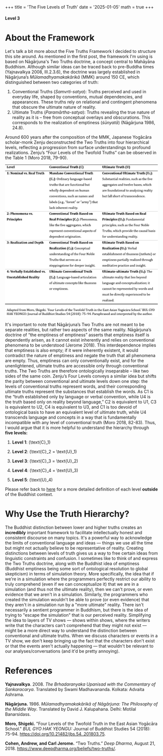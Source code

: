 +++
title = 'The Five Levels of Truth'
date = '2025-01-05'
math = true
+++
#### Level 3

# About the Framework
Let's talk a bit more about the Five Truths Framework I decided to structure this site around. As mentioned in the first post, the framework I'm using is based on Nāgārjuna's Two Truths doctrine, a concept central to Mahāyāna  Buddhism. Although similar ideas can be traced back to pre-Buddha times (Yajnavalkya 2008, III.2.3.6), the doctrine was largely established in Nāgārjuna’s *Mūlamadhyamakakārikā* (MMK) around 150 CE, which distinguished between two categories of truth:
1.	Conventional Truths (*Samvrti-satya*): Truths perceived and used in everyday life, shaped by conventions, mutual dependencies, and appearances. These truths rely on relational and contingent phenomena that obscure the ultimate nature of reality.
2.	Ultimate Truths (*Paramārtha-satya*): Truths revealing the true nature of reality as it is – free from conceptual overlays and obscurations. This corresponds to the realization of emptiness (*śūnyatā*) (Nāgārjuna 1986, 24.8).

Around 600 years after the composition of the MMK, Japanese Yogācāra scholar-monk Zenju deconstructed the Two Truths into four hierarchical levels, reflecting a progression from surface understandings to profound realizations. Zenju’s “Four Levels of the Twofold Truths” can be observed in the Table 1 (Moro 2018, 79-90).

![Image alt](images/four_levels_of_truth.png)

It's important to note that Nāgārjuna’s Two Truths are not meant to be separate realities, but rather two aspects of the same reality. Nāgārjuna’s doctrine of “the emptiness of emptiness” asserts that emptiness itself is dependently arisen, as it cannot exist inherently and relies on conventional phenomena to be understood (Jerome 2018). This interdependence implies that emptiness is also empty; if it were inherently existent, it would contradict the nature of emptiness and negate the truth that all phenomena are empty. Thus, emptiness can only conventionally exist, and for the unenlightened, ultimate truths are accessible only through conventional truths. The Two Truths are therefore ontologically inseparable – like two sides of the same coin. Zenju’s Four Levels conveys a similar idea but shifts the parity between conventional and ultimate levels down one step: the levels of conventional truths represent words, and their corresponding ultimate truths represent the substances that establish the words. As C1 is the “truth established only by language or verbal convention, while U4 is the truth based only on reality beyond language,” C2 is equivalent to U1, C3 is equivalent to U2, C4 is equivalent to U3, and C1 is too devoid of ontological basis to have an equivalent level of ultimate truth, while U4 transcends language and concepts in a way that is fundamentally incompatible with any level of conventional truth (Moro 2018, 82-83). Thus, I would argue that it is more helpful to understand the hierarchy through **five levels:**

1. **Level 1**: \(\text{C}_1\)

2. **Level 2**: \(\text{C}_2 = \text{U}_1\)
3. **Level 3**: \(\text{C}_3 = \text{U}_2\)
4. **Level 4**: \(\text{C}_4 = \text{U}_3\)
5. **Level 5**: \(\text{U}_4\)

Please refer back to [here](https://maliknyc.github.io/karmagambler.github.io/posts/test-post/) for a more detailed definition of each level **outside** of the Buddhist context.

# Why Use the Truth Hierarchy?
The Buddhist distinction between lower and higher truths creates an **incredibly** important framework to facilitate intellectually honest and consistent discourse on many topics. It's a powerful way to acknowledge the limits of conventional language and ideas &mdash; things we use all the time but might not actually believe to be representative of reality. Creating distinctions between levels of truth gives us a way to free certain ideas from linguistic constraints and confusion. I sometimes like to think of and express the Two Truths doctrine, along with the Buddhist idea of emptiness (Buddhist emptiness being some sort of ontological resolution to global skepticism) in terms of simulation theory. More specifically, the idea that if we're in a simulation where the programmers perfectly restrict our ability to truly comprehend (even if we can conceptualize it) that we are in a simulation (and thus not the ultimate reality), then we can't prove, or even evidence that we aren't in a simulation. Similarly, the programmers who created the simulation wouldn't be able to prove (or even evidence) that they aren't in a simulation run by a "more ultimate" reality. There isn't necessarily a sentient programmer in Buddhism, but there is the idea of trying to "escape the simulation" that is our perceived reality. Simplifying the idea to layers of TV shows &mdash; shows within shows, where the writers write that the characters can't comprehend that they might not exist &mdash; might be a more direct way to understand the distinction between conventional and ultimate truths. When we discuss characters or events in a TV show, we don't keep bringing up the fact that the characters don't exist or that the events aren't actually happening &mdash; that wouldn't be relevant to our analyses/conversations (and it'd be pretty annoying).

# References
**Yajnavalkya**. 2008. *The Brhadaranyaka Upanisad with the Commentary of Sankaracarya*. Translated by Swami Madhavananda. Kolkata: Advaita Ashrama.

**Nāgārjuna.** 1986. *Mūlamadhyamakakārikā of Nāgārjuna: The Philosophy of the Middle Way*. Translated by David J. Kalupahana. Delhi: Motilal Banarsidass.

**Moro, Shigeki.** "Four Levels of the Twofold Truth in the East Asian Yogācāra School." *BUL GYO HAK YEONGU:* Journal of Buddhist Studies 54 (2018): 75–94. https://doi.org/10.21482/jbs.54..201803.75.

**Cohen, Andrew, and Carl Jerome.** “Two Truths.” *Deep Dharma*, August 21, 2018. https://www.deepdharma.org/beliefs/two-truths/.